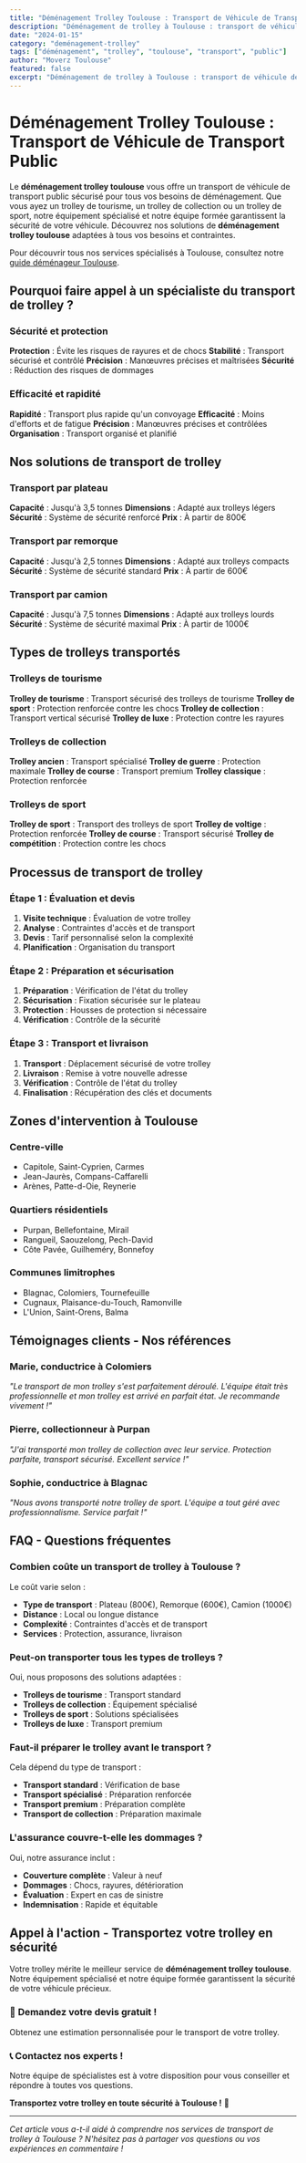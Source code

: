 ```yaml
---
title: "Déménagement Trolley Toulouse : Transport de Véhicule de Transport Public"
description: "Déménagement de trolley à Toulouse : transport de véhicule de transport public. Équipement spécialisé, équipe formée, assurance complète. Devis gratuit."
date: "2024-01-15"
category: "deménagement-trolley"
tags: ["déménagement", "trolley", "toulouse", "transport", "public"]
author: "Moverz Toulouse"
featured: false
excerpt: "Déménagement de trolley à Toulouse : transport de véhicule de transport public. Équipement spécialisé, équipe formée, assurance complète."
---
```


# Déménagement Trolley Toulouse : Transport de Véhicule de Transport Public

Le **déménagement trolley toulouse** vous offre un transport de véhicule de transport public sécurisé pour tous vos besoins de déménagement. Que vous ayez un trolley de tourisme, un trolley de collection ou un trolley de sport, notre équipement spécialisé et notre équipe formée garantissent la sécurité de votre véhicule. Découvrez nos solutions de **déménagement trolley toulouse** adaptées à tous vos besoins et contraintes.

Pour découvrir tous nos services spécialisés à Toulouse, consultez notre [guide déménageur Toulouse](/blog/demenageur/demenageur-toulouse).

## Pourquoi faire appel à un spécialiste du transport de trolley ?

### Sécurité et protection

**Protection** : Évite les risques de rayures et de chocs
**Stabilité** : Transport sécurisé et contrôlé
**Précision** : Manœuvres précises et maîtrisées
**Sécurité** : Réduction des risques de dommages

### Efficacité et rapidité

**Rapidité** : Transport plus rapide qu'un convoyage
**Efficacité** : Moins d'efforts et de fatigue
**Précision** : Manœuvres précises et contrôlées
**Organisation** : Transport organisé et planifié

## Nos solutions de transport de trolley

### Transport par plateau

**Capacité** : Jusqu'à 3,5 tonnes
**Dimensions** : Adapté aux trolleys légers
**Sécurité** : Système de sécurité renforcé
**Prix** : À partir de 800€

### Transport par remorque

**Capacité** : Jusqu'à 2,5 tonnes
**Dimensions** : Adapté aux trolleys compacts
**Sécurité** : Système de sécurité standard
**Prix** : À partir de 600€

### Transport par camion

**Capacité** : Jusqu'à 7,5 tonnes
**Dimensions** : Adapté aux trolleys lourds
**Sécurité** : Système de sécurité maximal
**Prix** : À partir de 1000€

## Types de trolleys transportés

### Trolleys de tourisme

**Trolley de tourisme** : Transport sécurisé des trolleys de tourisme
**Trolley de sport** : Protection renforcée contre les chocs
**Trolley de collection** : Transport vertical sécurisé
**Trolley de luxe** : Protection contre les rayures

### Trolleys de collection

**Trolley ancien** : Transport spécialisé
**Trolley de guerre** : Protection maximale
**Trolley de course** : Transport premium
**Trolley classique** : Protection renforcée

### Trolleys de sport

**Trolley de sport** : Transport des trolleys de sport
**Trolley de voltige** : Protection renforcée
**Trolley de course** : Transport sécurisé
**Trolley de compétition** : Protection contre les chocs

## Processus de transport de trolley

### Étape 1 : Évaluation et devis

1. **Visite technique** : Évaluation de votre trolley
2. **Analyse** : Contraintes d'accès et de transport
3. **Devis** : Tarif personnalisé selon la complexité
4. **Planification** : Organisation du transport

### Étape 2 : Préparation et sécurisation

1. **Préparation** : Vérification de l'état du trolley
2. **Sécurisation** : Fixation sécurisée sur le plateau
3. **Protection** : Housses de protection si nécessaire
4. **Vérification** : Contrôle de la sécurité

### Étape 3 : Transport et livraison

1. **Transport** : Déplacement sécurisé de votre trolley
2. **Livraison** : Remise à votre nouvelle adresse
3. **Vérification** : Contrôle de l'état du trolley
4. **Finalisation** : Récupération des clés et documents

## Zones d'intervention à Toulouse

### Centre-ville
- Capitole, Saint-Cyprien, Carmes
- Jean-Jaurès, Compans-Caffarelli
- Arènes, Patte-d-Oie, Reynerie

### Quartiers résidentiels
- Purpan, Bellefontaine, Mirail
- Rangueil, Saouzelong, Pech-David
- Côte Pavée, Guilheméry, Bonnefoy

### Communes limitrophes
- Blagnac, Colomiers, Tournefeuille
- Cugnaux, Plaisance-du-Touch, Ramonville
- L'Union, Saint-Orens, Balma

## Témoignages clients - Nos références

### Marie, conductrice à Colomiers
*"Le transport de mon trolley s'est parfaitement déroulé. L'équipe était très professionnelle et mon trolley est arrivé en parfait état. Je recommande vivement !"*

### Pierre, collectionneur à Purpan
*"J'ai transporté mon trolley de collection avec leur service. Protection parfaite, transport sécurisé. Excellent service !"*

### Sophie, conductrice à Blagnac
*"Nous avons transporté notre trolley de sport. L'équipe a tout géré avec professionnalisme. Service parfait !"*

## FAQ - Questions fréquentes

### Combien coûte un transport de trolley à Toulouse ?

Le coût varie selon :
- **Type de transport** : Plateau (800€), Remorque (600€), Camion (1000€)
- **Distance** : Local ou longue distance
- **Complexité** : Contraintes d'accès et de transport
- **Services** : Protection, assurance, livraison

### Peut-on transporter tous les types de trolleys ?

Oui, nous proposons des solutions adaptées :
- **Trolleys de tourisme** : Transport standard
- **Trolleys de collection** : Équipement spécialisé
- **Trolleys de sport** : Solutions spécialisées
- **Trolleys de luxe** : Transport premium

### Faut-il préparer le trolley avant le transport ?

Cela dépend du type de transport :
- **Transport standard** : Vérification de base
- **Transport spécialisé** : Préparation renforcée
- **Transport premium** : Préparation complète
- **Transport de collection** : Préparation maximale

### L'assurance couvre-t-elle les dommages ?

Oui, notre assurance inclut :
- **Couverture complète** : Valeur à neuf
- **Dommages** : Chocs, rayures, détérioration
- **Évaluation** : Expert en cas de sinistre
- **Indemnisation** : Rapide et équitable

## Appel à l'action - Transportez votre trolley en sécurité

Votre trolley mérite le meilleur service de **déménagement trolley toulouse**. Notre équipement spécialisé et notre équipe formée garantissent la sécurité de votre véhicule précieux.

### 🚎 **Demandez votre devis gratuit !**

Obtenez une estimation personnalisée pour le transport de votre trolley.

### 📞 **Contactez nos experts !**

Notre équipe de spécialistes est à votre disposition pour vous conseiller et répondre à toutes vos questions.

**Transportez votre trolley en toute sécurité à Toulouse !** 🚚

---

*Cet article vous a-t-il aidé à comprendre nos services de transport de trolley à Toulouse ? N'hésitez pas à partager vos questions ou vos expériences en commentaire !*

